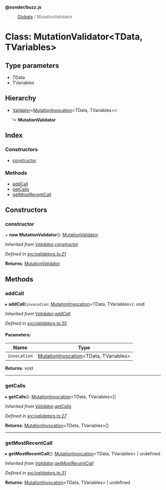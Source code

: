 **@sonder/buzz.js**

> [Globals](../README.md) / MutationValidator

# Class: MutationValidator\<**TData, TVariables**>

## Type parameters

- TData
- TVariables

## Hierarchy

- [Validator](validator.md)\<[MutationInvocation](../interfaces/mutationinvocation.md)\<TData, TVariables>>

  ↳ **MutationValidator**

## Index

### Constructors

- [constructor](mutationvalidator.md#constructor)

### Methods

- [addCall](mutationvalidator.md#addcall)
- [getCalls](mutationvalidator.md#getcalls)
- [getMostRecentCall](mutationvalidator.md#getmostrecentcall)

## Constructors

### constructor

\+ **new MutationValidator**(): [MutationValidator](mutationvalidator.md)

_Inherited from [Validator](validator.md).[constructor](validator.md#constructor)_

_Defined in [src/validators.ts:21](https://github.com/Flatbook/buzz.js/blob/03df908/src/validators.ts#L21)_

**Returns:** [MutationValidator](mutationvalidator.md)

## Methods

### addCall

▸ **addCall**(`invocation`: [MutationInvocation](../interfaces/mutationinvocation.md)\<TData, TVariables>): void

_Inherited from [Validator](validator.md).[addCall](validator.md#addcall)_

_Defined in [src/validators.ts:35](https://github.com/Flatbook/buzz.js/blob/03df908/src/validators.ts#L35)_

#### Parameters:

| Name         | Type                                                                          |
| ------------ | ----------------------------------------------------------------------------- |
| `invocation` | [MutationInvocation](../interfaces/mutationinvocation.md)\<TData, TVariables> |

**Returns:** void

---

### getCalls

▸ **getCalls**(): [MutationInvocation](../interfaces/mutationinvocation.md)\<TData, TVariables>[]

_Inherited from [Validator](validator.md).[getCalls](validator.md#getcalls)_

_Defined in [src/validators.ts:27](https://github.com/Flatbook/buzz.js/blob/03df908/src/validators.ts#L27)_

**Returns:** [MutationInvocation](../interfaces/mutationinvocation.md)\<TData, TVariables>[]

---

### getMostRecentCall

▸ **getMostRecentCall**(): [MutationInvocation](../interfaces/mutationinvocation.md)\<TData, TVariables> \| undefined

_Inherited from [Validator](validator.md).[getMostRecentCall](validator.md#getmostrecentcall)_

_Defined in [src/validators.ts:31](https://github.com/Flatbook/buzz.js/blob/03df908/src/validators.ts#L31)_

**Returns:** [MutationInvocation](../interfaces/mutationinvocation.md)\<TData, TVariables> \| undefined

